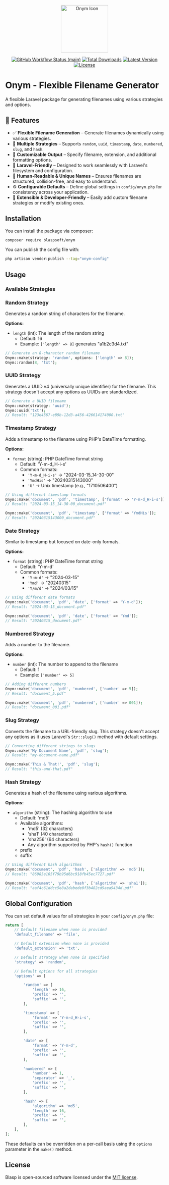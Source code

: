 <p align="center">
    <img src="./.github/assets/icon.png" alt="Onym Icon" width="150" height="150"/>
    <p align="center">
        <a href="https://github.com/Blaspsoft/blasp/actions/workflows/main.yml"><img alt="GitHub Workflow Status (main)" src="https://github.com/Blaspsoft/onym/actions/workflows/main.yml/badge.svg"></a>
        <a href="https://packagist.org/packages/blaspsoft/onym"><img alt="Total Downloads" src="https://img.shields.io/packagist/dt/blaspsoft/onym"></a>
        <a href="https://packagist.org/packages/blaspsoft/onym"><img alt="Latest Version" src="https://img.shields.io/packagist/v/blaspsoft/onym"></a>
        <a href="https://packagist.org/packages/blaspsoft/onym"><img alt="License" src="https://img.shields.io/packagist/l/blaspsoft/onym"></a>
    </p>
</p>

# Onym - Flexible Filename Generator

A flexible Laravel package for generating filenames using various strategies and options.

## 🚀 Features

- ✅ **Flexible Filename Generation** – Generate filenames dynamically using various strategies.
- 🎲 **Multiple Strategies** – Supports `random`, `uuid`, `timestamp`, `date`, `numbered`, `slug`, and `hash`.
- 🔧 **Customizable Output** – Specify filename, extension, and additional formatting options.
- 🎯 **Laravel-Friendly** – Designed to work seamlessly with Laravel's filesystem and configuration.
- 📂 **Human-Readable & Unique Names** – Ensures filenames are structured, collision-free, and easy to understand.
- ⚙️ **Configurable Defaults** – Define global settings in `config/onym.php` for consistency across your application.
- 🔌 **Extensible & Developer-Friendly** – Easily add custom filename strategies or modify existing ones.

## Installation

You can install the package via composer:

```bash
composer require blaspsoft/onym
```

You can publish the config file with:

```bash
php artisan vendor:publish --tag="onym-config"
```

## Usage

### Available Strategies

### Random Strategy

Generates a random string of characters for the filename.

**Options:**

- `length` (int): The length of the random string
  - Default: 16
  - Example: `['length' => 8]` generates "a1b2c3d4.txt"

```php
// Generate an 8-character random filename
Onym::make(strategy: 'random', options: ['length' => 8]);
Onym::random(8, 'txt');
```

### UUID Strategy

Generates a UUID v4 (universally unique identifier) for the filename. This strategy doesn't accept any options as UUIDs are standardized.

```php
// Generate a UUID filename
Onym::make(strategy: 'uuid');
Onym::uuid('txt');
// Result: "123e4567-e89b-12d3-a456-426614174000.txt"
```

### Timestamp Strategy

Adds a timestamp to the filename using PHP's DateTime formatting.

**Options:**

- `format` (string): PHP DateTime format string
  - Default: 'Y-m-d_H-i-s'
  - Common formats:
    - `'Y-m-d_H-i-s'` → "2024-03-15_14-30-00"
    - `'YmdHis'` → "20240315143000"
    - `'U'` → Unix timestamp (e.g., "1710506400")

```php
// Using different timestamp formats
Onym::make('document', 'pdf', 'timestamp', ['format' => 'Y-m-d_H-i-s']);
// Result: "2024-03-15_14-30-00_document.pdf"

Onym::make('document', 'pdf', 'timestamp', ['format' => 'YmdHis']);
// Result: "20240315143000_document.pdf"
```

### Date Strategy

Similar to timestamp but focused on date-only formats.

**Options:**

- `format` (string): PHP DateTime format string
  - Default: 'Y-m-d'
  - Common formats:
    - `'Y-m-d'` → "2024-03-15"
    - `'Ymd'` → "20240315"
    - `'Y/m/d'` → "2024/03/15"

```php
// Using different date formats
Onym::make('document', 'pdf', 'date', ['format' => 'Y-m-d']);
// Result: "2024-03-15_document.pdf"

Onym::make('document', 'pdf', 'date', ['format' => 'Ymd']);
// Result: "20240315_document.pdf"
```

### Numbered Strategy

Adds a number to the filename.

**Options:**

- `number` (int): The number to append to the filename
  - Default: 1
  - Example: `['number' => 5]`

```php
// Adding different numbers
Onym::make('document', 'pdf', 'numbered', ['number' => 5]);
// Result: "document_5.pdf"

Onym::make('document', 'pdf', 'numbered', ['number' => 001]);
// Result: "document_001.pdf"
```

### Slug Strategy

Converts the filename to a URL-friendly slug. This strategy doesn't accept any options as it uses Laravel's `Str::slug()` method with default settings.

```php
// Converting different strings to slugs
Onym::make('My Document Name', 'pdf', 'slug');
// Result: "my-document-name.pdf"

Onym::make('This & That!', 'pdf', 'slug');
// Result: "this-and-that.pdf"
```

### Hash Strategy

Generates a hash of the filename using various algorithms.

**Options:**

- `algorithm` (string): The hashing algorithm to use
  - Default: 'md5'
  - Available algorithms:
    - 'md5' (32 characters)
    - 'sha1' (40 characters)
    - 'sha256' (64 characters)
    - Any algorithm supported by PHP's `hash()` function
  - prefix
  - suffix

```php
// Using different hash algorithms
Onym::make('document', 'pdf', 'hash', ['algorithm' => 'md5']);
// Result: "86985e105f79b95d6bc918fb45ec7727.pdf"

Onym::make('document', 'pdf', 'hash', ['algorithm' => 'sha1']);
// Result: "aaf4c61ddcc5e8a2dabede0f3b482cd9aea9434d.pdf"
```

## Global Configuration

You can set default values for all strategies in your `config/onym.php` file:

```php
return [
    // Default filename when none is provided
    'default_filename' => 'file',

    // Default extension when none is provided
    'default_extension' => 'txt',

    // Default strategy when none is specified
    'strategy' => 'random',

    // Default options for all strategies
    'options' => [

        'random' => [
            'length' => 16,
            'prefix' => '',
            'suffix' => '',
        ],

        'timestamp' => [
            'format' => 'Y-m-d_H-i-s',
            'prefix' => '',
            'suffix' => '',
        ],

        'date' => [
            'format' => 'Y-m-d',
            'prefix' => '',
            'suffix' => '',
        ],

        'numbered' => [
            'number' => 1,
            'separator' => '_',
            'prefix' => '',
            'suffix' => '',
        ],

        'hash' => [
            'algorithm' => 'md5',
            'length' => 16,
            'prefix' => '',
            'suffix' => '',
        ],
    ],
];
```

These defaults can be overridden on a per-call basis using the `options` parameter in the `make()` method.

## License

Blasp is open-sourced software licensed under the [MIT license](LICENSE).
